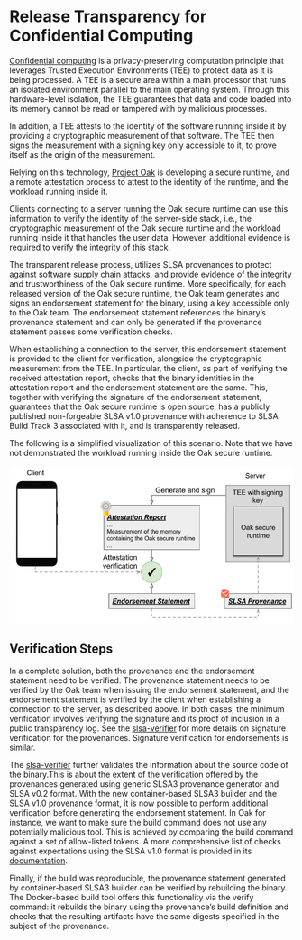 # Release Transparency for Confidential Computing

[Confidential computing](https://confidentialcomputing.io/) is a privacy-preserving computation
principle that leverages Trusted Execution Environments (TEE) to protect data as it is being
processed. A TEE is a secure area within a main processor that runs an isolated environment parallel
to the main operating system. Through this hardware-level isolation, the TEE guarantees that data
and code loaded into its memory cannot be read or tampered with by malicious processes.

In addition, a TEE attests to the identity of the software running inside it by providing a
cryptographic measurement of that software. The TEE then signs the measurement with a signing key
only accessible to it, to prove itself as the origin of the measurement.

Relying on this technology, [Project Oak](https://github.com/project-oak/oak) is developing a secure
runtime, and a remote attestation process to attest to the identity of the runtime, and the workload
running inside it.

Clients connecting to a server running the Oak secure runtime can use this information to verify the
identity of the server-side stack, i.e., the cryptographic measurement of the Oak secure runtime and
the workload running inside it that handles the user data. However, additional evidence is required
to verify the integrity of this stack.

The transparent release process, utilizes SLSA provenances to protect against software supply chain
attacks, and provide evidence of the integrity and trustworthiness of the Oak secure runtime. More
specifically, for each released version of the Oak secure runtime, the Oak team generates and signs
an endorsement statement for the binary, using a key accessible only to the Oak team. The
endorsement statement references the binary’s provenance statement and can only be generated if the
provenance statement passes some verification checks.

When establishing a connection to the server, this endorsement statement is provided to the client
for verification, alongside the cryptographic measurement from the TEE. In particular, the client,
as part of verifying the received attestation report, checks that the binary identities in the
attestation report and the endorsement statement are the same. This, together with verifying the
signature of the endorsement statement, guarantees that the Oak secure runtime is open source, has a
publicly published non-forgeable SLSA v1.0 provenance with adherence to SLSA Build Track 3
associated with it, and is transparently released.

The following is a simplified visualization of this scenario. Note that we have not demonstrated the
workload running inside the Oak secure runtime.

![Provenance verification](images/CC_SLSA.png)

## Verification Steps

In a complete solution, both the provenance and the endorsement statement need to be verified. The
provenance statement needs to be verified by the Oak team when issuing the endorsement statement,
and the endorsement statement is verified by the client when establishing a connection to the
server, as described above. In both cases, the minimum verification involves verifying the signature
and its proof of inclusion in a public transparency log. See the
[slsa-verifier](https://github.com/slsa-framework/slsa-verifier) for more details on signature
verification for the provenances. Signature verification for endorsements is similar.

The [slsa-verifier](https://github.com/slsa-framework/slsa-verifier) further validates the
information about the source code of the binary.This is about the extent of the verification offered
by the provenances generated using generic SLSA3 provenance generator and SLSA v0.2 format. With the
new container-based SLSA3 builder and the SLSA v1.0 provenance format, it is now possible to perform
additional verification before generating the endorsement statement. In Oak for instance, we want to
make sure the build command does not use any potentially malicious tool. This is achieved by
comparing the build command against a set of allow-listed tokens. A more comprehensive list of
checks against expectations using the SLSA v1.0 format is provided in its
[documentation](https://slsa.dev/spec/v1.0-rc2/verifying-artifacts#step-2-check-expectations).

Finally, if the build was reproducible, the provenance statement generated by container-based SLSA3
builder can be verified by rebuilding the binary. The Docker-based build tool offers this
functionality via the verify command: it rebuilds the binary using the provenance’s build definition
and checks that the resulting artifacts have the same digests specified in the subject of the
provenance.
